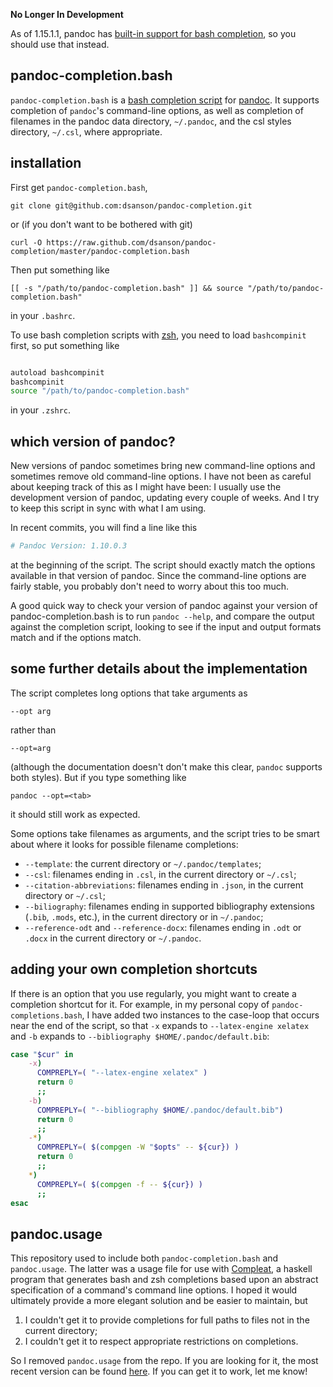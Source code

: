 **No Longer In Development**

As of 1.15.1.1, pandoc has [built-in support for bash completion](https://github.com/jgm/pandoc/commit/73824908aab1d910996cf4db7baf722aecc32d31), so you should use that instead.


pandoc-completion.bash
----------------------

`pandoc-completion.bash` is a [bash completion script][] for [pandoc][].
It supports completion of `pandoc`'s command-line options, as well as
completion of filenames in the pandoc data directory, `~/.pandoc`, and
the csl styles directory, `~/.csl`, where appropriate.

installation
------------

First get `pandoc-completion.bash`,

    git clone git@github.com:dsanson/pandoc-completion.git

or (if you don't want to be bothered with git)

    curl -O https://raw.github.com/dsanson/pandoc-completion/master/pandoc-completion.bash

Then put something like

    [[ -s "/path/to/pandoc-completion.bash" ]] && source "/path/to/pandoc-completion.bash"

in your `.bashrc`.

To use bash completion scripts with [zsh][], you need to load `bashcompinit` first, so put something like

```bash

autoload bashcompinit
bashcompinit
source "/path/to/pandoc-completion.bash"

```

in your `.zshrc`.

which version of pandoc?
------------------------

New versions of pandoc sometimes bring new command-line options and sometimes remove old command-line options. I have not been as careful about keeping track of this as I might have been: I usually use the development version of pandoc, updating every couple of weeks. And I try to keep this script in sync with what I am using.

In recent commits, you will find a line like this

```bash
# Pandoc Version: 1.10.0.3
```

at the beginning of the script. The script should exactly match the options available in that version of pandoc. Since the command-line options are fairly stable, you probably don't need to worry about this too much.

A good quick way to check your version of pandoc against your version of pandoc-completion.bash is to run `pandoc --help`, and compare the output against the completion script, looking to see if the input and output formats match and if the options match.

some further details about the implementation
---------------------------------------------

The script completes long options that take arguments as

    --opt arg

rather than

    --opt=arg

(although the documentation doesn't don't make this clear, `pandoc`
supports both styles). But if you type something like

    pandoc --opt=<tab>

it should still work as expected.

Some options take filenames as arguments, and the script tries to be
smart about where it looks for possible filename completions:

-   `--template`: the current directory or `~/.pandoc/templates`;
-   `--csl`: filenames ending in `.csl`, in the current directory or
    `~/.csl`;
-   `--citation-abbreviations`: filenames ending in `.json`, in the
    current directory or `~/.csl`;
-   `--biliography`: filenames ending in supported bibliography
    extensions (`.bib`, `.mods`, etc.), in the current directory or in
    `~/.pandoc`;
-   `--reference-odt` and `--reference-docx`: filenames ending in `.odt`
    or `.docx` in the current directory or `~/.pandoc`.

adding your own completion shortcuts
------------------------------------

If there is an option that you use regularly, you might want to create a completion shortcut for it. For example, in my personal copy of `pandoc-completions.bash`, I have added two instances to the case-loop that occurs near the end of the script, so that `-x` expands to `--latex-engine xelatex` and `-b` expands to `--bibliography $HOME/.pandoc/default.bib`: 

```bash
case "$cur" in
    -x)
      COMPREPLY=( "--latex-engine xelatex" )
      return 0
      ;;
    -b)
      COMPREPLY=( "--bibliography $HOME/.pandoc/default.bib")
      return 0
      ;;
    -*)
      COMPREPLY=( $(compgen -W "$opts" -- ${cur}) )
      return 0
      ;;
    *)
      COMPREPLY=( $(compgen -f -- ${cur}) )
      ;;
esac
```

pandoc.usage
------------

This repository used to include both `pandoc-completion.bash` and
`pandoc.usage`. The latter was a usage file for use with
[Compleat][], a haskell program that generates bash and zsh completions
based upon an abstract specification of a command's command line options.
I hoped it would ultimately provide a more elegant solution and be
easier to maintain, but

1.  I couldn't get it to provide completions for full paths to files not
    in the current directory;
2.  I couldn't get it to respect appropriate restrictions on
    completions.

So I removed `pandoc.usage` from the repo. If you are looking for it,
the most recent version can be found [here][]. If you can get it to work, let me know!

  [bash completion script]: http://www.hypexr.org/bash_tutorial.php#completion
  [pandoc]: http://johnmacfarlane.net/pandoc/
  [zsh]: http://zsh.sourceforge.net/
  [Compleat]: https://github.com/mbrubeck/compleat
  [here]: https://github.com/dsanson/pandoc-completion/commit/72eab2016eafa4957b1cfac07989d4f8ab208e4e
